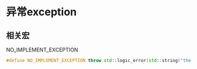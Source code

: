 # 异常exception

## 相关宏

NO_IMPLEMENT_EXCEPTION

```c++
#define NO_IMPLEMENT_EXCEPTION throw std::logic_error(std::string("the function ") + __FUNCTION__ + " is not implement. F:" + __FILE__ + ":"+ std::to_string(__LINE__));

```

